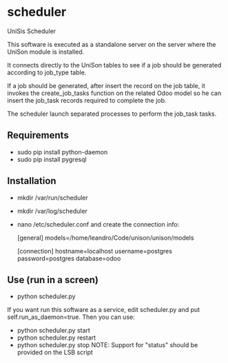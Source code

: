 # scheduler
UniSis Scheduler

This software is executed as a standalone server on the server where the UniSon module is installed.

It connects directly to the UniSon tables to see if a job should be generated according to job_type table.

If a job should be generated, after insert the record on the job table, it invokes the create_job_tasks function
on the related Odoo model so he can insert the job_task records required to complete the job.

The scheduler launch separated processes to perform the job_task tasks.

## Requirements

- sudo pip install python-daemon
- sudo pip install pygresql

## Installation

- mkdir /var/run/scheduler

- mkdir /var/log/scheduler

- nano /etc/scheduler.conf and create the connection info:

  [general]
  models=/home/leandro/Code/unison/unison/models

  [connection]
  hostname=localhost
  username=postgres
  password=postgres
  database=odoo


## Use (run in a screen)

- python scheduler.py

If you want run this software as a service, edit scheduler.py and put self.run_as_daemon=true. Then you can use:
- python scheduler.py start
- python scheduler.py restart
- python scheduler.py stop
  NOTE: Support for "status" should be provided on the LSB script
